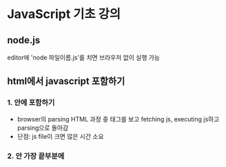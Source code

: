 # JavaScript 기초 강의 

## node.js
editor에 'node 파일이름.js'를 치면 브라우저 없이 실행 가능
## html에서 javascript 포함하기
### 1. <head> 안에 <script src="main.js"></script> 포함하기
- browser의 parsing HTML 과정 중 태그를 보고 fetching js, executing js하고 parsing으로 돌아감
- 단점: js file이 크면 많은 시간 소요
  
### 2. <body> 안 가장 끝부분에 <script> 포함하기
- page가 준비된 다음 fetching js, executing js
- 장점: 기본적인 html contents 빨리 봄
- 단점:  javascript에 의존적인 website라면 :(

### 3. <head> + async
- HTML parsing 하다가 병렬로 main.js download시작하고 다시 parsing, download 완료되면 그때 js file 실행하고 나머지 HTML parsing
- 장점: download 받는 시간 절약
- 단점: HTML parsing되기도 전에 javascript 실행되기 때문에 HTML 요소가 아직 정의되어 있지 않을 수 있음, 여전이 parsing이 중간에 blocked
- 정의된 script 순서에 상관없이 download 먼저 된 javascript를 실행

### 4. <head> + defer
- HTML parsing하다가 defer보고 fetching js, page가 다 준비되면 executing js
- 가장 좋은 옵션
- 정의한 script 순서에 맞게 download 먼저 된 javascript를 실행


## 'use strict';
상식적인 범위 안에서 javascript 이용
javascript engine의 성능 개선까지